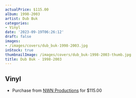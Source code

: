 ```yaml
---
actualPrice: $115.00
album: 1998-2003
artist: Dub Buk
categories:
- Vinyl
date: '2023-09-19T06:26:12'
draft: false
images:
- /images/covers/dub_buk-1998-2003.jpg
inStock: true
thumbnailImage: /images/covers/dub_buk-1998-2003-thumb.jpg
title: Dub Buk - 1998-2003
---
```


## Vinyl
* Purchase from [NWN Productions](http://shop.nwnprod.com/index.php?route=product/product&path=75&product_id=40073&sort=pd.name&order=ASC) for $115.00
